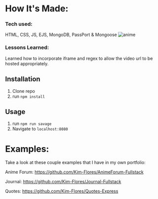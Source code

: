 
# How It's Made:
### Tech used: 
HTML, CSS, JS, EJS, MongoDB, PassPort & Mongoose
![anime](anime1.png)




### Lessons Learned:
Learned how to incorporate iframe and regex to allow the video url to be hosted appropriately.

## Installation

1. Clone repo
2. run `npm install`

## Usage

1. run `npm run savage`
2. Navigate to `localhost:8080`

# Examples:

Take a look at these couple examples that I have in my own portfolio:

Anime Forum: https://github.com/Kim-Flores/AnimeForum-Fullstack

Journal: https://github.com/Kim-Flores/Journal-Fullstack

Quotes: https://github.com/Kim-Flores/Quotes-Express
